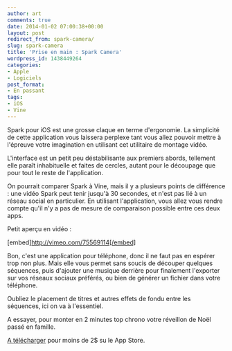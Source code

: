 ```yaml
---
author: art
comments: true
date: 2014-01-02 07:00:38+00:00
layout: post
redirect_from: spark-camera/
slug: spark-camera
title: 'Prise en main : Spark Camera'
wordpress_id: 1438449264
categories:
- Apple
- Logiciels
post_format:
- En passant
tags:
- iOS
- Vine
---
```


Spark pour iOS est une grosse claque en terme d'ergonomie. La simplicité de cette application vous laissera perplexe tant vous allez pouvoir mettre à l'épreuve votre imagination en utilisant cet utilitaire de montage vidéo. 

L'interface est un petit peu déstabilisante aux premiers abords, tellement elle paraît inhabituelle et faites de cercles, autant pour le découpage que pour tout le reste de l'application.

On pourrait comparer Spark à Vine, mais il y a plusieurs points de différence : une vidéo Spark peut tenir jusqu'à 30 secondes, et n'est pas lié à un réseau social en particulier. En utilisant l'application, vous allez vous rendre compte qu'il n'y a pas de mesure de comparaison possible entre ces deux apps.

Petit aperçu en vidéo :

[embed]http://vimeo.com/75569114[/embed]

Bon, c'est une application pour téléphone, donc il ne faut pas en espérer trop non plus. Mais elle vous permet sans soucis de découper quelques séquences, puis d'ajouter une musique derrière pour finalement l'exporter sur vos réseaux sociaux préférés, ou bien de générer un fichier dans votre téléphone.

Oubliez le placement de titres et autres effets de fondu entre les séquences, ici on va à l'essentiel.

A essayer, pour monter en 2 minutes top chrono votre réveillon de Noël passé en famille.

[A télécharger](https://itunes.apple.com/us/app/spark-camera/id649470858) pour moins de 2$ su le App Store.

